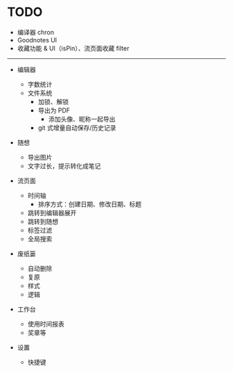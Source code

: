 # TODO

- 编译器 chron
- Goodnotes UI
- 收藏功能 & UI（isPin）、流页面收藏 filter

---

- 编辑器

    - 字数统计
    - 文件系统
        - 加锁、解锁
        - 导出为 PDF
            - 添加头像、昵称一起导出
        - git 式增量自动保存/历史记录

- 随想

    - 导出图片
    - 文字过长，提示转化成笔记

- 流页面

    - 时间轴
        - 排序方式：创建日期、修改日期、标题
    - 跳转到编辑器展开
    - 跳转到随想
    - 标签过滤
    - 全局搜索

- 废纸篓

    - 自动删除
    - 复原
    - 样式
    - 逻辑

- 工作台

    - 使用时间报表
    - 奖章等

- 设置

    - 快捷键